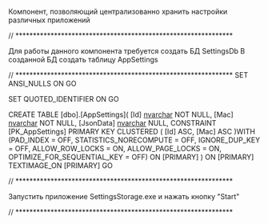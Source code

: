 ﻿Компонент, позволяющий централизованно хранить настройки различных приложений




// **************************************************************

Для работы данного компонента требуется создать БД SettingsDb
В созданной БД создать таблицу AppSettings 

// **************************************************************
SET ANSI_NULLS ON
GO

SET QUOTED_IDENTIFIER ON
GO

CREATE TABLE [dbo].[AppSettings](
	[Id] [nvarchar](450) NOT NULL,
	[Mac] [nvarchar](450) NOT NULL,
	[JsonData] [nvarchar](max) NULL,
 CONSTRAINT [PK_AppSettings] PRIMARY KEY CLUSTERED 
(
	[Id] ASC,
	[Mac] ASC
)WITH (PAD_INDEX = OFF, STATISTICS_NORECOMPUTE = OFF, IGNORE_DUP_KEY = OFF, ALLOW_ROW_LOCKS = ON, ALLOW_PAGE_LOCKS = ON, OPTIMIZE_FOR_SEQUENTIAL_KEY = OFF) ON [PRIMARY]
) ON [PRIMARY] TEXTIMAGE_ON [PRIMARY]
GO

// **************************************************************

Запустить приложение SettingsStorage.exe и нажать кнопку "Start"

// **************************************************************